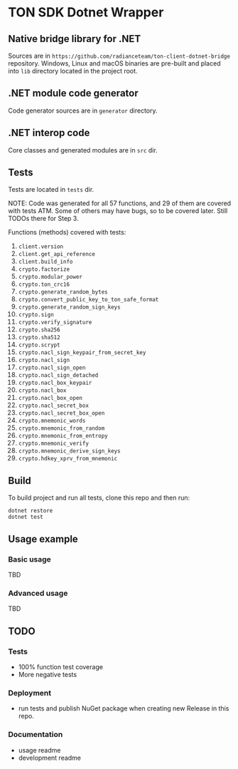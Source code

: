 ﻿# TON SDK Dotnet Wrapper

## Native bridge library for .NET

Sources are in `https://github.com/radianceteam/ton-client-dotnet-bridge` repository. 
Windows, Linux and macOS binaries are pre-built and placed into `lib` directory located in the project root.

## .NET module code generator

Code generator sources are in `generator` directory.

## .NET interop code

Core classes and generated modules are in `src` dir.

## Tests

Tests are located in `tests` dir.

NOTE: Code was generated for all 57 functions, and 29 of them are covered with tests ATM.
Some of others may have bugs, so to be covered later. Still TODOs there for Step 3.

Functions (methods) covered with tests:

1. `client.version`
2. `client.get_api_reference`
3. `client.build_info`
4. `crypto.factorize`
5. `crypto.modular_power`
6. `crypto.ton_crc16`
7. `crypto.generate_random_bytes`
8. `crypto.convert_public_key_to_ton_safe_format`
9. `crypto.generate_random_sign_keys`
10. `crypto.sign`
11. `crypto.verify_signature`
12. `crypto.sha256`
13. `crypto.sha512`
14. `crypto.scrypt`
15. `crypto.nacl_sign_keypair_from_secret_key`
16. `crypto.nacl_sign`
17. `crypto.nacl_sign_open`
18. `crypto.nacl_sign_detached`
19. `crypto.nacl_box_keypair`
20. `crypto.nacl_box`
21. `crypto.nacl_box_open`
22. `crypto.nacl_secret_box`
23. `crypto.nacl_secret_box_open`
24. `crypto.mnemonic_words`
25. `crypto.mnemonic_from_random`
26. `crypto.mnemonic_from_entropy`
27. `crypto.mnemonic_verify`
28. `crypto.mnemonic_derive_sign_keys`
29. `crypto.hdkey_xprv_from_mnemonic`

## Build

To build project and run all tests, clone this repo and then run:

```
dotnet restore
dotnet test
```

## Usage example

### Basic usage

TBD

### Advanced usage

TBD

## TODO

### Tests

 - 100% function test coverage
 - More negative tests

### Deployment

 - run tests and publish NuGet package when creating new Release in this repo.

### Documentation

 - usage readme
 - development readme
